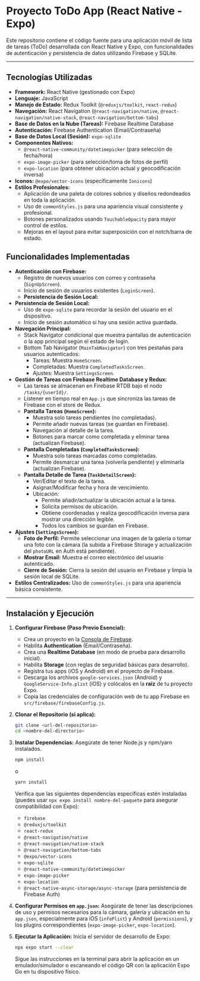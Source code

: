 # Proyecto ToDo App (React Native - Expo)

Este repositorio contiene el código fuente para una aplicación móvil de lista de tareas (ToDo) desarrollada con React Native y Expo, con funcionalidades de autenticación y persistencia de datos utilizando Firebase y SQLite.

---

## Tecnologías Utilizadas

- **Framework:** React Native (gestionado con Expo)
- **Lenguaje:** JavaScript
- **Manejo de Estado:** Redux Toolkit (`@reduxjs/toolkit`, `react-redux`)
- **Navegación:** React Navigation (`@react-navigation/native`, `@react-navigation/native-stack`, `@react-navigation/bottom-tabs`)
- **Base de Datos en la Nube (Tareas):** Firebase Realtime Database
- **Autenticación:** Firebase Authentication (Email/Contraseña)
- **Base de Datos Local (Sesión):** `expo-sqlite`
- **Componentes Nativos:**
  - `@react-native-community/datetimepicker` (para selección de fecha/hora)
  - `expo-image-picker` (para selección/toma de fotos de perfil)
  - `expo-location` (para obtener ubicación actual y geocodificación inversa)
- **Iconos:** `@expo/vector-icons` (específicamente `Ionicons`)
- **Estilos Profesionales:**
    * Aplicación de una paleta de colores sobrios y diseños redondeados en toda la aplicación.
    * Uso de `commonStyles.js` para una apariencia visual consistente y profesional.
    * Botones personalizados usando `TouchableOpacity` para mayor control de estilos.
    * Mejoras en el layout para evitar superposición con el notch/barra de estado.

## Funcionalidades Implementadas

- **Autenticación con Firebase:**
  - Registro de nuevos usuarios con correo y contraseña (`SignUpScreen`).
  - Inicio de sesión de usuarios existentes (`LoginScreen`).
  - **Persistencia de Sesión Local:**
- **Persistencia de Sesión Local:**
  - Uso de `expo-sqlite` para recordar la sesión del usuario en el dispositivo.
  - Inicio de sesión automático si hay una sesión activa guardada.
- **Navegación Principal:**
  - Stack Navigator condicional que muestra pantallas de autenticación o la app principal según el estado de login.
  - Bottom Tab Navigator (`MainTabNavigator`) con tres pestañas para usuarios autenticados:
    - Tareas: Muestra `HomeScreen`.
    - Completadas: Muestra `CompletedTasksScreen`.
    - Ajustes: Muestra `SettingsScreen`.
- **Gestión de Tareas con Firebase Realtime Database y Redux:**
  - Las tareas se almacenan en Firebase RTDB bajo el nodo `/tasks/{userId}/`.
  - Listener en tiempo real en `App.js` que sincroniza las tareas de Firebase con el store de Redux.
  - **Pantalla Tareas (`HomeScreen`):**
    - Muestra solo tareas pendientes (no completadas).
    - Permite añadir nuevas tareas (se guardan en Firebase).
    - Navegación al detalle de la tarea.
    - Botones para marcar como completada y eliminar tarea (actualizan Firebase).
  - **Pantalla Completadas (`CompletedTasksScreen`):**
    - Muestra solo tareas marcadas como completadas.
    - Permite desmarcar una tarea (volverla pendiente) y eliminarla (actualizan Firebase).
  - **Pantalla Detalle de Tarea (`TaskDetailScreen`):**
    - Ver/Editar el texto de la tarea.
    - Asignar/Modificar fecha y hora de vencimiento.
    - Ubicación:
      - Permite añadir/actualizar la ubicación actual a la tarea.
      - Solicita permisos de ubicación.
      - Obtiene coordenadas y realiza geocodificación inversa para mostrar una dirección legible.
      - Todos los cambios se guardan en Firebase.
- **Ajustes (`SettingsScreen`):**
  - **Foto de Perfil:** Permite seleccionar una imagen de la galería o tomar una foto con la cámara (la subida a Firebase Storage y actualización del `photoURL` en Auth está pendiente).
  - **Mostrar Email:** Muestra el correo electrónico del usuario autenticado.
  - **Cierre de Sesión:** Cierra la sesión del usuario en Firebase y limpia la sesión local de SQLite.
- **Estilos Centralizados:** Uso de `commonStyles.js` para una apariencia básica consistente.

---

## Instalación y Ejecución

1.  **Configurar Firebase (Paso Previo Esencial):**

    
    - Crea un proyecto en la [Consola de Firebase](https://console.firebase.google.com/).
    - Habilita **Authentication** (Email/Contraseña).
    - Crea una **Realtime Database** (en modo de prueba para desarrollo inicial).
    - Habilita **Storage** (con reglas de seguridad básicas para desarrollo).
    - Registra tus apps (iOS y Android) en el proyecto de Firebase.
    - Descarga los archivos `google-services.json` (Android) y `GoogleService-Info.plist` (iOS) y colócalos en la **raíz** de tu proyecto Expo.
    - Copia las credenciales de configuración web de tu app Firebase en `src/firebase/firebaseConfig.js`.

2.  **Clonar el Repositorio (si aplica):**

    ```bash
    git clone <url-del-repositorio>
    cd <nombre-del-directorio>
    ```

3.  **Instalar Dependencias:**
    Asegúrate de tener Node.js y npm/yarn instalados.

    ```bash
    npm install
    ```

    o

    ```bash
    yarn install
    ```

    Verifica que las siguientes dependencias específicas estén instaladas (puedes usar `npx expo install nombre-del-paquete` para asegurar compatibilidad con Expo):

    - `firebase`
    - `@reduxjs/toolkit`
    - `react-redux`
    - `@react-navigation/native`
    - `@react-navigation/native-stack`
    - `@react-navigation/bottom-tabs`
    - `@expo/vector-icons`
    - `expo-sqlite`
    - `@react-native-community/datetimepicker`
    - `expo-image-picker`
    - `expo-location`
    - `@react-native-async-storage/async-storage` (para persistencia de Firebase Auth)

4.  **Configurar Permisos en `app.json`:**
    Asegúrate de tener las descripciones de uso y permisos necesarios para la cámara, galería y ubicación en tu `app.json`, especialmente para iOS (`infoPlist`) y Android (`permissions`), y los plugins correspondientes (`expo-image-picker`, `expo-location`).

5.  **Ejecutar la Aplicación:**
    Inicia el servidor de desarrollo de Expo:
    ```bash
    npx expo start --clear
    ```
    Sigue las instrucciones en la terminal para abrir la aplicación en un emulador/simulador o escaneando el código QR con la aplicación Expo Go en tu dispositivo físico.

